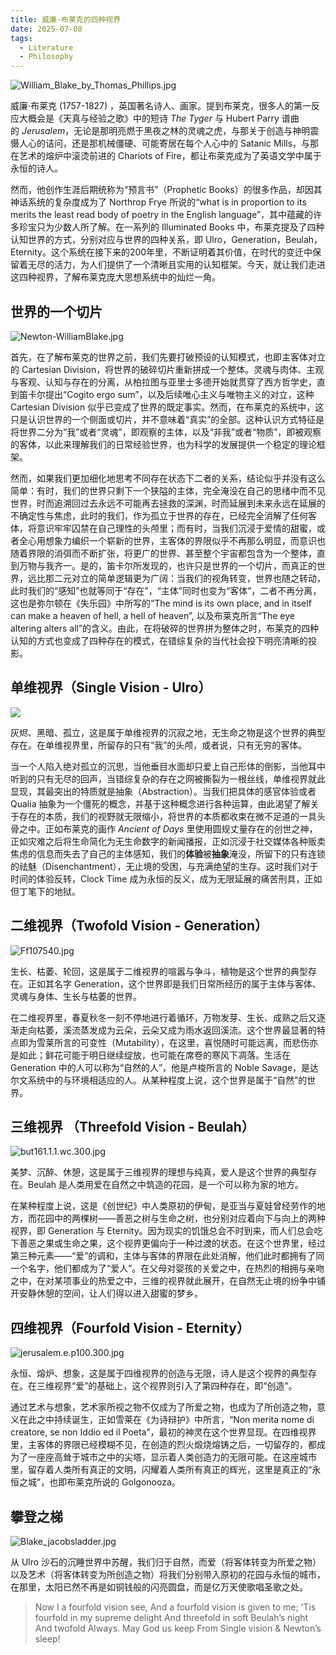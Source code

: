 ```yaml
---
title: 威廉·布莱克的四种视界
date: 2025-07-08
tags:
  - Literature
  - Philosophy
---
```


![William_Blake_by_Thomas_Phillips.jpg](https://pic1.imgdb.cn/item/6873a89a58cb8da5c8a8195f.jpg)

威廉·布莱克 (1757-1827) ，英国著名诗人、画家。提到布莱克，很多人的第一反应大概会是《天真与经验之歌》中的短诗 _The Tyger_ 与 Hubert Parry 谱曲的 *Jerusalem*，无论是那明亮燃于黑夜之林的灵魂之虎，与那关于创造与神明震慑人心的诘问，还是那机械僵硬、可能寄居在每个人心中的 Satanic Mills，与那在艺术的熔炉中滚烫前进的 Chariots of Fire，都让布莱克成为了英语文学中属于永恒的诗人。
<!--more-->

然而，他创作生涯后期统称为“预言书”（Prophetic Books）的很多作品，却因其神话系统的复杂度成为了 Northrop Frye 所说的“what is in proportion to its merits the least read body of poetry in the English language”，其中蕴藏的许多珍宝只为少数人所了解。在一系列的 Illuminated Books 中，布莱克提及了四种认知世界的方式，分别对应与世界的四种关系，即 Ulro，Generation，Beulah，Eternity。这个系统在接下来的200年里，不断证明着其价值，在时代的变迁中保留着无尽的活力，为人们提供了一个清晰且实用的认知框架。今天，就让我们走进这四种视界，了解布莱克庞大思想系统中的灿烂一角。
<br>

## 世界的一个切片

![Newton-WilliamBlake.jpg](https://pic1.imgdb.cn/item/6873a8b358cb8da5c8a81964.jpg)

首先，在了解布莱克的世界之前，我们先要打破预设的认知模式，也即主客体对立的 Cartesian Division，将世界的破碎切片重新拼成一个整体。灵魂与肉体、主观与客观、认知与存在的分离，从柏拉图与亚里士多德开始就贯穿了西方哲学史，直到笛卡尔提出“Cogito ergo sum”，以及后续唯心主义与唯物主义的对立，这种 Cartesian Division 似乎已变成了世界的既定事实。然而，在布莱克的系统中，这只是认识世界的一个侧面或切片，并不意味着“真实”的全部。这种认识方式特征是将世界二分为“我”或者“灵魂”，即观察的主体，以及“非我”或者“物质”，即被观察的客体，以此来理解我们的日常经验世界，也为科学的发展提供一个稳定的理论框架。

然而，如果我们更加细化地思考不同存在状态下二者的关系，结论似乎并没有这么简单：有时，我们的世界只剩下一个狭隘的主体，完全淹没在自己的思绪中而不见世界，时而追溯回过去永远不可能再去拯救的深渊，时而延展到未来永远在延展的不确定性与焦虑，此时的我们，作为孤立于世界的存在，已经完全消解了任何客体，将意识牢牢囚禁在自己理性的头颅里；而有时，当我们沉浸于爱情的甜蜜，或者全心用想象力编织一个崭新的世界，主客体的界限似乎不再那么明显，而意识也随着界限的消弭而不断扩张，将更广的世界、甚至整个宇宙都包含为一个整体，直到万物与我齐一。是的，笛卡尔所发现的，也许只是世界的一个切片，而真正的世界，远比那二元对立的简单逻辑更为广阔：当我们的视角转变，世界也随之转动，此时我们的“感知”也就等同于“存在”，“主体”同时也变为“客体”，二者不再分离，这也是弥尔顿在《失乐园》中所写的“The mind is its own place, and in itself can make a heaven of hell, a hell of heaven”, 以及布莱克所言“The eye altering alters all”的含义。由此，在将破碎的世界拼为整体之时，布莱克的四种认知的方式也变成了四种存在的模式，在错综复杂的当代社会投下明亮清晰的投影。
<br>

## 单维视界（Single Vision - Ulro）

![](https://pic1.imgdb.cn/item/6873a7c358cb8da5c8a8193a.jpg)

灰烬、黑暗、孤立，这是属于单维视界的沉寂之地，无生命之物是这个世界的典型存在。在单维视界里，所留存的只有“我”的头颅，或者说，只有无穷的客体。

当一个人陷入绝对孤立的沉思，当他垂目水面却只爱上自己形体的倒影，当他耳中听到的只有无尽的回声，当错综复杂的存在之网被撕裂为一根丝线，单维视界就此显现，其最突出的特质就是抽象（Abstraction）。当我们把具体的感官体验或者 Qualia 抽象为一个僵死的概念，并基于这种概念进行各种运算，由此渴望了解关于存在的本质，我们的视野就无限缩小，将世界的本质都收束在微不足道的一具头骨之中。正如布莱克的画作 _Ancient of Days_ 里使用圆规丈量存在的创世之神，正如灾难之后将生命简化为无生命数字的新闻播报，正如沉浸于社交媒体各种贩卖焦虑的信息而失去了自己的主体感知，我们的**体验**被**抽象**淹没，所留下的只有连锁的祛魅（Disenchantment），无止境的受困，与充满绝望的生存。这时我们对于时间的体验反转，Clock Time 成为永恒的反义，成为无限延展的痛苦刑具，正如但丁笔下的地狱。
<br>

## 二维视界（Twofold Vision - Generation）

![Ff107540.jpg](https://pic1.imgdb.cn/item/6873a8ce58cb8da5c8a81966.jpg)

生长、枯萎、轮回，这是属于二维视界的喧嚣与争斗，植物是这个世界的典型存在。正如其名字 Generation，这个世界即是我们日常所经历的属于主体与客体、灵魂与身体、生长与枯萎的世界。

在二维视界里，春夏秋冬一刻不停地进行着循环，万物发芽、生长、成熟之后又逐渐走向枯萎，溪流蒸发成为云朵，云朵又成为雨水返回溪流。这个世界最显著的特点即为雪莱所言的可变性（Mutability），在这里，喜悦随时可能远离，而悲伤亦是如此；鲜花可能于明日继续绽放，也可能在席卷的寒风下凋落。生活在 Generation 中的人可以称为“自然的人”，他是卢梭所言的 Noble Savage，是达尔文系统中的与环境相适应的人。从某种程度上说，这个世界是属于“自然”的世界。
<br>

## 三维视界 （Threefold Vision - Beulah）

![but161.1.1.wc.300.jpg](https://pic1.imgdb.cn/item/6873a94658cb8da5c8a8198a.jpg)

美梦、沉醉、休憩，这是属于三维视界的理想与纯真，爱人是这个世界的典型存在。Beulah 是人类用爱在自然之中筑造的花园，是一个可以称为家的地方。

在某种程度上说，这是《创世纪》中人类原初的伊甸，是亚当与夏娃曾经劳作的地方，而花园中的两棵树——善恶之树与生命之树，也分别对应着向下与向上的两种视界，即 Generation 与 Eternity。因为现实的饥饿总会不时到来，而人们总会吃下善恶之果或生命之果，这个视界更偏向于一种过渡的状态。在这个世界里，经过第三种元素——“爱”的调和，主体与客体的界限在此处消解，他们此时都拥有了同一个名字，他们都成为了“爱人”。在父母对婴孩的关爱之中，在热烈的相拥与亲吻之中，在对某项事业的热爱之中，三维的视界就此展开，在自然无止境的纷争中铺开安静休憩的空间，让人们得以进入甜蜜的梦乡。
<br>

## 四维视界（Fourfold Vision - Eternity）

![jerusalem.e.p100.300.jpg](https://pic1.imgdb.cn/item/6873a97558cb8da5c8a819a1.jpg)

永恒、熔炉、想象，这是属于四维视界的创造与无限，诗人是这个视界的典型存在。在三维视界“爱”的基础上，这个视界则引入了第四种存在，即“创造”。

通过艺术与想象，艺术家所视之物不仅成为了所爱之物，也成为了所创造之物，意义在此之中持续诞生，正如雪莱在《为诗辩护》中所言，“Non merita nome di creatore, se non Iddio ed il Poeta”，最初的神灵在这个世界显现。在四维视界里，主客体的界限已经模糊不见，在创造的烈火煅烧熔铸之后，一切留存的，都成为了一座座高耸于城市之中的尖塔，显示着人类创造力的无限可能。在这座城市里，留存着人类所有真正的文明，闪耀着人类所有真正的辉光，这里是真正的“永恒之城”，也即布莱克所说的 Golgonooza。
<br>

## 攀登之梯

![Blake_jacobsladder.jpg](https://upload.wikimedia.org/wikipedia/commons/thumb/e/ea/Blake_jacobsladder.jpg/960px-Blake_jacobsladder.jpg)

从 Ulro 沙石的沉睡世界中苏醒，我们归于自然，而爱（将客体转变为所爱之物）以及艺术（将客体转变为所创造之物）将我们分别带入原初的花园与永恒的城市，在那里，太阳已然不再是如铜钱般的闪亮圆盘，而是亿万天使歌唱圣歌之处。

> Now I a fourfold vision see,
> And a fourfold vision is given to me;
> ‘Tis fourfold in my supreme delight
> And threefold in soft Beulah’s night
> And twofold Always. May God us keep
> From Single vision & Newton’s sleep!